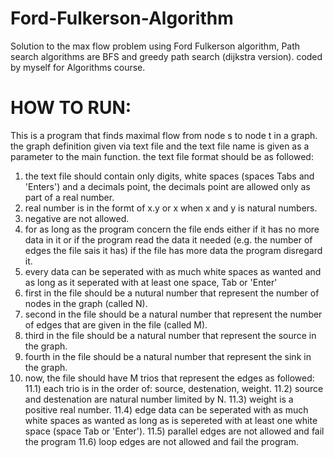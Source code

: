 # Ford-Fulkerson-Algorithm
Solution to the max flow problem using Ford Fulkerson algorithm, Path search algorithms are BFS and greedy path search (dijkstra version).
coded by myself for Algorithms course.


HOW TO RUN:
===========
This is a program that finds maximal flow from node s to node t in a graph.
the graph definition given via text file and the text file name is given as a parameter to the main function.
the text file format should be as followed:
1) the text file should contain only digits, white spaces (spaces Tabs and 'Enters')
and a decimals point, the decimals point are allowed only as part of a real number.
2) real number is in the formt of x.y or x when x and y is natural numbers.
3) negative are not allowed.
4) for as long as the program concern the file ends either if it has no more data in it or if the program read the data it needed
(e.g. the number of edges the file sais it has) if the file has more data the program disregard it.
5) every data can be seperated with as much white spaces as wanted and as long as it seperated with at least one space, Tab or 'Enter'
7) first in the file should be a nutural number that represent the number of nodes in the graph (called N).
8) second in the file should be a natural number that represent the number of edges that are given in the file (called M).
9) third in the file should be a natural number that represent the source in the graph.
10) fourth in the file should be a natural number that represent the sink in the graph.
11) now, the file should have M trios that represent the edges as followed:
11.1) each trio is in the order of: source, destenation, weight.
11.2) source and destenation are natural number limited by N.
11.3) weight is a positive real number.
11.4) edge data can be seperated with as much white spaces as wanted as long as is sepereted with at least one
white space (space Tab or 'Enter').
11.5) parallel edges are not allowed and fail the program
11.6) loop edges are not allowed and fail the program.
